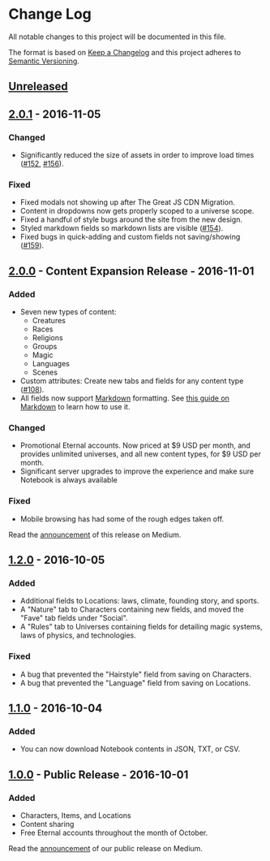 # Change Log
All notable changes to this project will be documented in this file.

The format is based on [Keep a Changelog](http://keepachangelog.com/)
and this project adheres to [Semantic Versioning](http://semver.org/).

## [Unreleased]

## [2.0.1] - 2016-11-05

### Changed
 - Significantly reduced the size of assets in order to improve load times ([#152], [#156]).

### Fixed
 - Fixed modals not showing up after The Great JS CDN Migration.
 - Content in dropdowns now gets properly scoped to a universe scope.
 - Fixed a handful of style bugs around the site from the new design.
 - Styled markdown fields so markdown lists are visible ([#154]).
 - Fixed bugs in quick-adding and custom fields not saving/showing ([#159]).

## [2.0.0] - Content Expansion Release - 2016-11-01

### Added
 - Seven new types of content:
   - Creatures
   - Races
   - Religions
   - Groups
   - Magic
   - Languages
   - Scenes
 - Custom attributes: Create new tabs and fields for any content type ([#108]).
 - All fields now support [Markdown] formatting. See [this guide on Markdown]
   to learn how to use it.

### Changed
 - Promotional Eternal accounts. Now priced at $9 USD per month,
   and provides unlimited universes, and all new content types,
   for $9 USD per month.
 - Significant server upgrades to improve the experience
   and make sure Notebook is always available

### Fixed
 - Mobile browsing has had some of the rough edges taken off.

Read the [announcement][announcement-2.0.0] of this release on Medium.

## [1.2.0] - 2016-10-05

### Added
 - Additional fields to Locations: laws, climate, founding story, and sports.
 - A "Nature" tab to Characters containing new fields,
   and moved the "Fave" tab fields under "Social".
 - A "Rules" tab to Universes containing fields for detailing magic systems,
   laws of physics, and technologies.

### Fixed
 - A bug that prevented the "Hairstyle" field from saving on Characters.
 - A bug that prevented the "Language" field from saving on Locations.

## [1.1.0] - 2016-10-04

### Added
 - You can now download Notebook contents in JSON, TXT, or CSV.

## [1.0.0] - Public Release - 2016-10-01

### Added
 - Characters, Items, and Locations
 - Content sharing
 - Free Eternal accounts throughout the month of October.

Read the [announcement][announcement-1.0.0] of our public release on Medium.

[Markdown]: https://en.wikipedia.org/wiki/Markdown
[this guide on Markdown]: https://guides.github.com/features/mastering-markdown/

[Unreleased]: https://github.com/indentlabs/notebook/compare/v2.0.1...HEAD
[2.0.1]: https://github.com/indentlabs/notebook/compare/v2.0.0...v2.0.1
[2.0.0]: https://github.com/indentlabs/notebook/compare/v0.2.0...v2.0.0
[1.2.0]: https://github.com/indentlabs/notebook/compare/v1.1.0...v1.2.0
[1.1.0]: https://github.com/indentlabs/notebook/compare/v1.0.0...v1.1.0
[1.0.0]: https://github.com/indentlabs/notebook/tree/v1.0.0

[announcement-1.0.0]: https://medium.com/indent-labs/introducing-notebook-ai-f06d8d3d8e77
[announcement-2.0.0]: https://medium.com/indent-labs/the-next-version-of-notebook-ai-is-here-62470d0bda19

[#108]: https://github.com/indentlabs/notebook/pull/108
[#152]: https://github.com/indentlabs/notebook/pull/152
[#154]: https://github.com/indentlabs/notebook/issues/154
[#156]: https://github.com/indentlabs/notebook/pull/156
[#159]: https://github.com/indentlabs/notebook/issues/159
